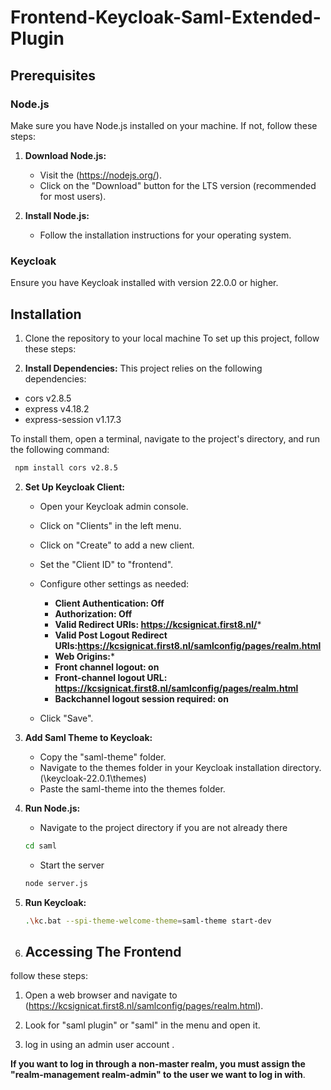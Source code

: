 # Frontend-Keycloak-Saml-Extended-Plugin

## Prerequisites

### Node.js

Make sure you have Node.js installed on your machine. If not, follow these steps:

1. **Download Node.js:**
   - Visit the (https://nodejs.org/).
   - Click on the "Download" button for the LTS version (recommended for most users).

2. **Install Node.js:**
   - Follow the installation instructions for your operating system.

### Keycloak

Ensure you have Keycloak installed with version 22.0.0 or higher.

## Installation
1. Clone the repository to your local machine 
To set up this project, follow these steps:

1. **Install Dependencies:**
This project relies on the following dependencies:
- cors v2.8.5
- express v4.18.2
- express-session v1.17.3
    
To install them, open a terminal, navigate to the project's directory, and run the following command:

   ```bash
    npm install cors v2.8.5
   ```

2. **Set Up Keycloak Client:**
   - Open your Keycloak admin console.
   - Click on "Clients" in the left menu.
   - Click on "Create" to add a new client.
   - Set the "Client ID" to "frontend".
   - Configure other settings as needed:
     - **Client Authentication: Off**
     - **Authorization: Off** 
     - **Valid Redirect URIs: https://kcsignicat.first8.nl/***
     - **Valid Post Logout Redirect URIs:https://kcsignicat.first8.nl/samlconfig/pages/realm.html**
     - **Web Origins:***
     - **Front channel logout: on**
     - **Front-channel logout URL: https://kcsignicat.first8.nl/samlconfig/pages/realm.html**
     - **Backchannel logout session required: on**
   

   - Click "Save".

3. **Add Saml Theme to Keycloak:**
   - Copy the "saml-theme" folder.
   - Navigate to the themes folder in your Keycloak installation directory. (\keycloak-22.0.1\themes)
   - Paste the saml-theme into the themes folder.
   
5. **Run  Node.js:**
    - Navigate to the project directory if you are not already there
    ```bash
    cd saml
    ```
   - Start the server
    ```bash
    node server.js
    ```
 6. **Run Keycloak:**
    ```bash
    .\kc.bat --spi-theme-welcome-theme=saml-theme start-dev
    ```
 7.  ## Accessing The Frontend

 follow these steps:

1. Open a web browser and navigate to (https://kcsignicat.first8.nl/samlconfig/pages/realm.html).

2. Look for "saml plugin" or "saml" in the menu and open it.

3. log in using an admin user account .

**If you want to log in through a non-master realm, you must assign the "realm-management realm-admin" to the user we want to log in with**.


